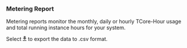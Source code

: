 ### Metering Report

Metering reports monitor the monthly, daily or hourly TCore-Hour usage and total running instance hours for your system.  
 
Select
![cov-icn-export.png](cov-icn-export.png) to export the data to .csv format.
